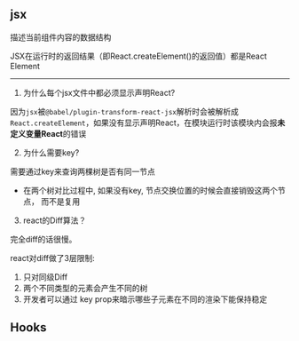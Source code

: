 ## jsx

描述当前组件内容的数据结构

JSX在运行时的返回结果（即React.createElement()的返回值）都是React Element

---
1. 为什么每个jsx文件中都必须显示声明React?

因为`jsx`被`@babel/plugin-transform-react-jsx`解析时会被解析成`React.createElement`，如果没有显示声明React，在模块运行时该模块内会报**未定义变量React**的错误

2. 为什么需要key?

需要通过key来查询两棵树是否有同一节点

+ 在两个树对比过程中, 如果没有key, 节点交换位置的时候会直接销毁这两个节点， 而不是复用

3. react的Diff算法？

完全diff的话很慢。

react对diff做了3层限制:

  1. 只对同级Diff
  2. 两个不同类型的元素会产生不同的树
  3. 开发者可以通过 key prop来暗示哪些子元素在不同的渲染下能保持稳定


## Hooks

